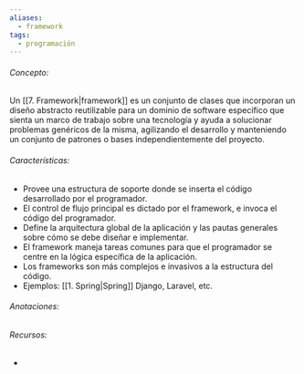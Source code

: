 ```yaml
---
aliases:
  - framework
tags:
  - programación
---
```

###### Concepto:

Un [[7. Framework|framework]] es un conjunto de clases que incorporan un diseño abstracto reutilizable para un dominio de software específico que sienta un marco de trabajo sobre una tecnología y ayuda a solucionar problemas genéricos de la misma, agilizando el desarrollo y manteniendo un conjunto de patrones o bases independientemente del proyecto.

###### Características: 

- Provee una estructura de soporte donde se inserta el código desarrollado por el programador.
- El control de flujo principal es dictado por el framework, e invoca el código del programador.
- Define la arquitectura global de la aplicación y las pautas generales sobre cómo se debe diseñar e implementar.
- El framework maneja tareas comunes para que el programador se centre en la lógica específica de la aplicación.
- Los frameworks son más complejos e invasivos a la estructura del código.
- Ejemplos: [[1. Spring|Spring]] Django, Laravel, etc.

###### Anotaciones:

> 

###### Recursos:

- 